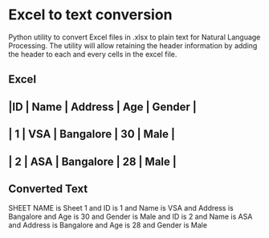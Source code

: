 # Excel to text conversion
Python utility to convert Excel files in .xlsx to plain text for Natural Language Processing. The utility will allow retaining the header information by adding the header to each and every cells in the excel file.


Excel 
--------------------------------------
|ID | Name | Address  | Age | Gender |
--------------------------------------
| 1 | VSA  | Bangalore | 30 | Male   |
 -------------------------------------
| 2 | ASA  | Bangalore | 28 | Male   |
--------------------------------------



Converted Text
---------------
SHEET NAME is Sheet 1 and ID is 1 and Name is VSA and Address is Bangalore and Age is 30 and Gender is Male and ID is 2 and Name is ASA and Address is Bangalore and Age is 28 and Gender is Male
